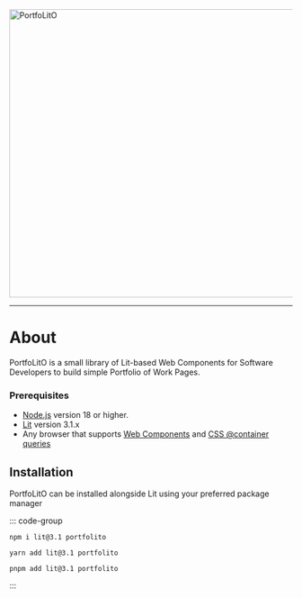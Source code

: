 <img alt="PortfoLitO" src="/logo-text.svg" width="512" />
<hr />

# About

PortfoLitO is a small library of Lit-based Web Components for Software Developers to build simple Portfolio of Work Pages.

### Prerequisites

- [Node.js](https://nodejs.org/) version 18 or higher.
- [Lit](https://lit.dev/) version 3.1.x
- Any browser that supports [Web Components](https://www.webcomponents.org/) and [CSS @container queries](https://developer.mozilla.org/en-US/docs/Web/CSS/@container)

## Installation

PortfoLitO can be installed alongside Lit using your preferred package manager

::: code-group
```shell [npm]
npm i lit@3.1 portfolito
```

```shell [yarn]
yarn add lit@3.1 portfolito
```

```shell [pnpm]
pnpm add lit@3.1 portfolito
```
:::